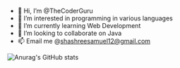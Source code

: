 - 👋 Hi, I’m @TheCoderGuru
- 👀 I’m interested in programming in various languages
- 🌱 I’m currently learning Web Development
- 💞️ I’m looking to collaborate on Java
- 📫 Email me @shashreesamuel12@gmail.com

![Anurag's GitHub stats](https://github-readme-stats.vercel.app/api?username=TheCoderGuru&show_icons=true&theme=radical)

<!---
TheCoderGuru/TheCoderGuru is a ✨ special ✨ repository because its `README.md` (this file) appears on your GitHub profile.
You can click the Preview link to take a look at your changes.
--->
